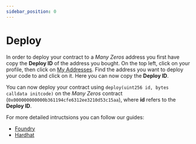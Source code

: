 ```yaml
---
sidebar_position: 0
---
```


# Deploy

In order to deploy your contract to a _Many Zeros_ address you first have copy the **Deploy ID** of the address you bought.
On the top left, click on your profile, then click on [My Addresses](https://manyzeros.xyz/wallet). Find the address you want to deploy your code to
and click on it. Here you can now copy the **Deploy ID**.

You can now deploy your contract using `deploy(uint256 id, bytes calldata initcode)` on the _Many Zeros_ contract
(`0x000000000000b361194cfe6312ee3210d53c15aa`), where **id** refers to the **Deploy ID**.

For more detailed intructsions you can follow our guides:

- [Foundry](/deploy/foundry)
- [Hardhat](/deploy/hardhat)
